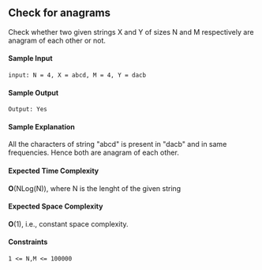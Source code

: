 ## **Check for anagrams**
Check whether two given strings X and Y of sizes N and M respectively are anagram of each other or not.

#### **Sample Input**
	input: N = 4, X = abcd, M = 4, Y = dacb

#### **Sample Output**
	Output: Yes

#### **Sample Explanation**
All the characters of string "abcd" is present in "dacb" and in same frequencies. Hence both are anagram of each other.

#### **Expected Time Complexity**
__O__(NLog(N)), where N is the lenght of the given string

#### **Expected Space Complexity**
__O__(1), i.e., constant space complexity.

#### **Constraints**
	1 <= N,M <= 100000
